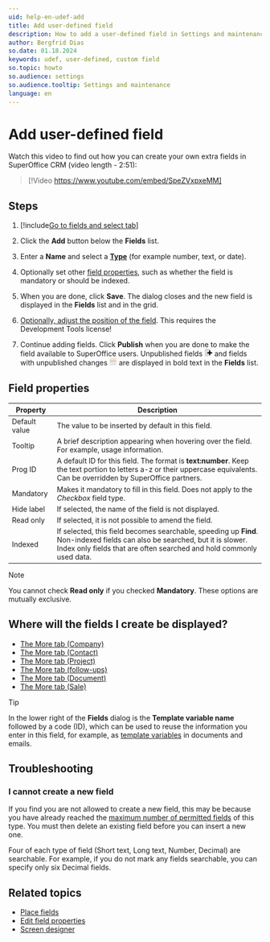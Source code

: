 ```yaml
---
uid: help-en-udef-add
title: Add user-defined field
description: How to add a user-defined field in Settings and maintenance
author: Bergfrid Dias
so.date: 01.18.2024
keywords: udef, user-defined, custom field
so.topic: howto
so.audience: settings
so.audience.tooltip: Settings and maintenance
language: en
---
```


# Add user-defined field

Watch this video to find out how you can create your own extra fields in SuperOffice CRM (video length - 2:51):

<!-- markdownlint-disable-next-line MD034 DOCSMD007 -->
> [!Video https://www.youtube.com/embed/SpeZVxpxeMM]

## Steps

1. [!include[Go to fields and select tab](includes/goto-fields.md)]

1. Click the **Add** button below the **Fields** list.

1. Enter a **Name** and select a [**Type**][2] (for example number, text, or date).

1. Optionally set other [field properties](#properties), such as whether the field
 is mandatory or should be indexed.

1. When you are done, click **Save**. The dialog closes and the new field is displayed in the **Fields** list and in the grid.

1. [Optionally, adjust the position of the field][3]. This requires the Development Tools license!

1. Continue adding fields. Click **Publish** when you are done to make the field available to SuperOffice users. Unpublished fields ![icon][img1] and fields with unpublished changes ![icon][img2] are displayed in bold text in the **Fields** list.

## <a id="properties" />Field properties

| Property | Description |
|---|---|
| Default value | The value to be inserted by default in this field. |
| Tooltip | A brief description appearing when hovering over the field. For example, usage information. |
| Prog ID | A default ID for this field. The format is **text:number**. Keep the text portion to letters a-z or their uppercase equivalents. Can be overridden by SuperOffice partners. |
| Mandatory | Makes it mandatory to fill in this field. Does not apply to the *Checkbox* field type. |
| Hide label | If selected, the name of the field is not displayed. |
| Read only | If selected, it is not possible to amend the field. |
| Indexed | If selected, this field becomes searchable, speeding up **Find**. Non-indexed fields can also be searched, but it is slower. Index only fields that are often searched and hold commonly used data. |

> [!NOTE]
> You cannot check **Read only** if you checked **Mandatory**. These options are mutually exclusive.

## Where will the fields I create be displayed?

* [The More tab (Company)][16]
* [The More tab (Contact)][17]
* [The More tab (Project)][13]
* [The More tab (follow-ups)][14]
* [The More tab (Document)][15]
* [The More tab (Sale)][19]

> [!TIP]
> In the lower right of the **Fields** dialog is the **Template variable name** followed by a code (ID), which can be used to reuse the information you enter in this field, for example, as [template variables][12] in documents and emails.

## Troubleshooting

### I cannot create a new field

If you find you are not allowed to create a new field, this may be because you have already reached the [maximum number of permitted fields][1] of this type. You must then delete an existing field before you can insert a new one.

Four of each type of field (Short text, Long text, Number, Decimal) are searchable. For example, if you do not mark any fields searchable, you can specify only six Decimal fields.

## Related topics

* [Place fields][3]
* [Edit field properties][4]
* [Screen designer][11]

<!-- Referenced links -->
[1]: ../learn/udef.md#limit
[2]: ../learn/udef.md#field-types
[3]: edit-udef-layout.md
[4]: edit-udef.md
[11]: ../../ui/screen-designer/learn/index.md
[12]: ../../document/learn/template-variables.md
[13]: ../../project/learn/index.md#more-tab
[14]: ../../diary/learn/screen/dialog-for-followups.md
[15]: ../../document/learn/screen/index.md
[16]: ../../company/learn/create.md#more-tab
[17]: ../../contact/learn/create.md#more-tab
[19]: ../../sale/learn/index.md#more-tab

<!-- Referenced links -->
[img1]: ../../../media/icons/admin/fields-unpublish-new.png
[img2]: ../../../media/icons/admin/fields-unpublish-changed.png
